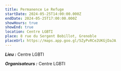 ```yaml
---
title: Permanence Le Refuge
startDate: 2024-05-25T14:00:00.000Z
endDate: 2024-05-25T17:00:00.000Z
showHours: true
showEnd: true
location: Centre LGBTI
place: 8 rue du Sergent Bobillot, Grenoble
placeUrl: https://maps.app.goo.gl/5ZyPvRCe2UKGjDaJA
---
```






***Lieu :*** Centre LGBTI



***Organisateurs :*** Centre LGBTI



